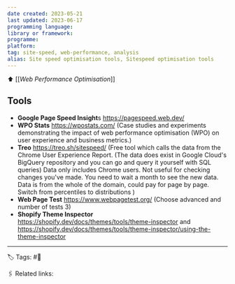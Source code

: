 ```yaml
---
date created: 2023-05-21
last updated: 2023-06-17
programming language:
library or framework:
programme:
platform:
tag: site-speed, web-performance, analysis
alias: Site speed optimisation tools, Sitespeed optimisation tools
---
```


⬆ [[_Web Performance Optimisation_]]

## Tools

- **Google Page Speed Insight**s https://pagespeed.web.dev/
- **WPO Stats** https://wpostats.com/ (Case studies and experiments demonstrating the impact of web performance optimisation (WPO) on user experience and business metrics.)
- **Treo** https://treo.sh/sitespeed/ (Free tool which calls the data from the Chrome User Experience Report. (The data does exist in Google Cloud's BigQuery repository and you can go and query it yourself with SQL queries) Data only includes Chrome users. Not useful for checking changes you've made. You need to wait a month to see the new data. Data is from the whole of the domain, could pay for page by page. Switch from percentiles to distributions )
- **Web Page Test** https://www.webpagetest.org/ (Choose advanced and number of tests 3)
- **Shopify Theme Inspector** https://shopify.dev/docs/themes/tools/theme-inspector and https://shopify.dev/docs/themes/tools/theme-inspector/using-the-theme-inspector

---

🏷 Tags: #🌱

🖇 Related links:
